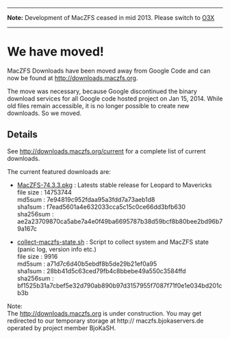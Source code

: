 
---

**Note:** Development of MacZFS ceased in mid 2013. Please switch to [O3X](https://openzfsonosx.org/)

---


# We have moved! #

MacZFS Downloads have been moved away from Google Code and can now be found at http://downloads.maczfs.org.

The move was necessary, because Google discontinued the binary download services for all Google code hosted project on Jan 15, 2014.  While old files remain accessible, it is no longer possible to create new downloads.  So we moved.


## Details ##

See http://downloads.maczfs.org/current for a complete list of current downloads.

The current featured downloads are:
  * [MacZFS-74.3.3.pkg](http://downloads.maczfs.org/detail=22) : Latests stable release for Leopard to Mavericks<br>file size : 14753744<br>md5sum    : 7e94819c952fdaa95a3fdd7a73aeb1d8<br>sha1sum   : f7ead5601a4e632033cca5c15c0ce66dd3bfb630<br>sha256sum : ae2a23709870ca5abe7a4e0f49ba6695787b38d59bcf8b80bee2bd96b79a167c<br>
<ul><li><a href='http://downloads.maczfs.org/detail=21'>collect-maczfs-state.sh</a> : Script to collect system and MacZFS state (panic log, version info etc.)<br>file size : 9916<br>md5sum : a71d7c6d40b5ebdf8b5de29b21ef0a95<br>sha1sum : 28bb41d5c63ced79fb4c8bbebe49a550c3584ffd<br>sha256sum : bf1525b31a7cbef5e32d790ab890b97d3157955f7087f71f0e1e034bd201cb3b</li></ul>


Note:<br>
The <a href='http://downloads.maczfs.org'>http://downloads.maczfs.org</a> is under construction.  You may get redirected to our temporary storage at http:// maczfs.bjokaservers.de operated by project member BjoKaSH.